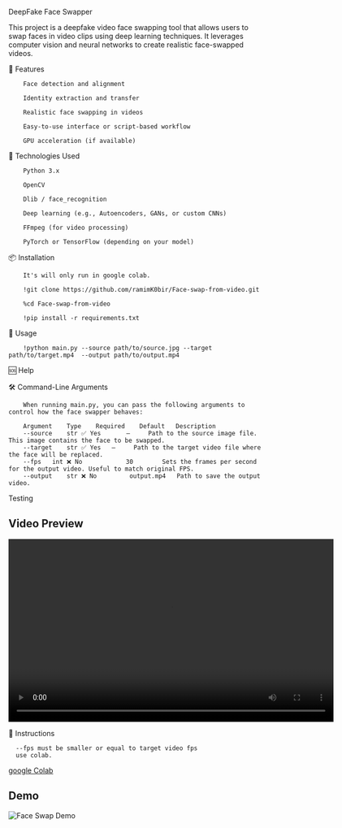 DeepFake Face Swapper 

This project is a deepfake video face swapping tool that allows users to swap faces in video clips using deep learning techniques. It leverages computer vision and neural networks to create realistic face-swapped videos.



🚀 Features

        Face detection and alignment
        
        Identity extraction and transfer
        
        Realistic face swapping in videos
        
        Easy-to-use interface or script-based workflow
        
        GPU acceleration (if available)

🧠 Technologies Used

        Python 3.x
        
        OpenCV
        
        Dlib / face_recognition
        
        Deep learning (e.g., Autoencoders, GANs, or custom CNNs)
        
        FFmpeg (for video processing)
        
        PyTorch or TensorFlow (depending on your model)


📦 Installation


        
        It's will only run in google colab.
        
        !git clone https://github.com/ramimK0bir/Face-swap-from-video.git
        
        %cd Face-swap-from-video
        
        !pip install -r requirements.txt

🧪 Usage

        !python main.py --source path/to/source.jpg --target path/to/target.mp4  --output path/to/output.mp4
        
🆘 Help

🛠️ Command-Line Arguments

        When running main.py, you can pass the following arguments to control how the face swapper behaves:

        Argument	Type	Required	Default	  Description
        --source	str	✅ Yes   	—	  Path to the source image file. This image contains the face to be swapped.
        --target	str	✅ Yes  	—	  Path to the target video file where the face will be replaced.
        --fps	int	❌ No	        30        Sets the frames per second for the output video. Useful to match original FPS.
        --output	str	❌ No	     output.mp4	  Path to save the output video.



Testing 
## Video Preview

<video width="640" height="360" controls>
  <source src="https://ramim.pythonanywhere.com/static/compressed.mp4" type="video/mp4">
  Your browser does not support the video tag.
</video>


        
👋 Instructions 

      --fps must be smaller or equal to target video fps 
      use colab.
[google Colab](https://colab.research.google.com)
        
## Demo

![Face Swap Demo](https://github.com/ramimK0bir/Face-swap-from-video/blob/main/testing/test.gif?raw=true)





